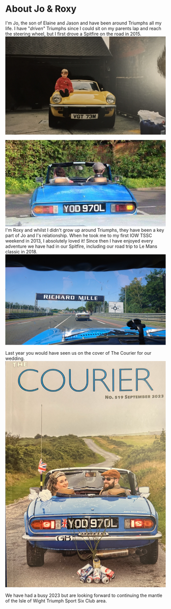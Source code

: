 # About Jo & Roxy

I'm Jo, the son of Elaine and Jason and have been around Triumphs all my life.
I have "*driven*" Triumphs since I could sit on my parents lap and reach the steering wheel, but I first drove a Spitfire on the road in 2015.
![Jo sat on a spitfire](/assets/jovgt.jpeg "Jo sat on a spitfire")

![my first time driving a spitfire](/assets/1stdrive.JPG "my first time driving a spitfire")
I'm Roxy and whilst I didn't grow up around Triumphs, they have been a key part of Jo and I's relationship. When he took me to my first IOW TSSC weekend in 2013, I absolutely loved it! Since then I have enjoyed every adventure we have had in our Spitfire, including our road trip to Le Mans classic in 2018.
![driving at lemans](/assets/lemans.JPG)

Last year you would have seen us on the cover of The Courier for our wedding.
![Jo and Roxy in their spitfire on there wedding day](/assets/courier.jpeg "Jo and Roxy in their spitfire on there wedding day")

We have had a busy 2023 but are looking forward to continuing the mantle of the Isle of Wight Triumph Sport Six Club area.
